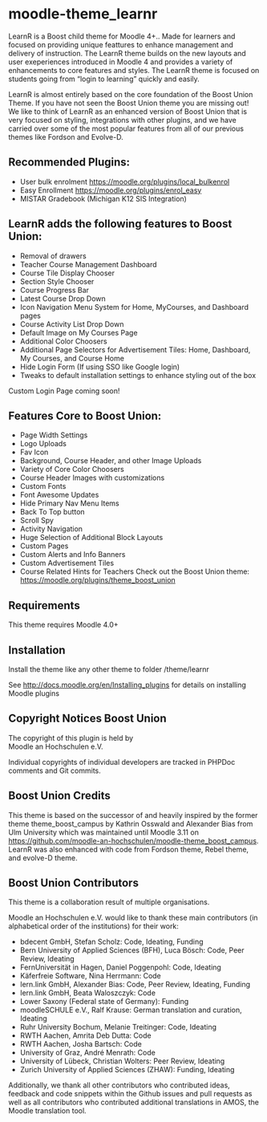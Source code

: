 moodle-theme_learnr
========================

LearnR is a Boost child theme for Moodle 4+..  Made for learners and focused on providing unique feattures to enhance management and delivery of instruction.  The LearnR theme builds on the new layouts and user exeperiences introduced in Moodle 4 and provides a variety of enhancements to core features and styles.  The LearnR theme is focused on students going from “login to learning” quickly and easily.

LearnR is almost entirely based on the core foundation of the Boost Union Theme.  If you have not seen the Boost Union theme you are missing out! We like to think of LearnR as an enhanced version of Boost Union that is very focused on styling, integrations with other plugins, and we have carried over some of the most popular features from all of our previous themes like Fordson and Evolve-D.  

Recommended Plugins:
------------
* User bulk enrolment https://moodle.org/plugins/local_bulkenrol
* Easy Enrollment https://moodle.org/plugins/enrol_easy
* MISTAR Gradebook (Michigan K12 SIS Integration)

LearnR adds the following features to Boost Union:
------------
* Removal of drawers
* Teacher Course Management Dashboard
* Course Tile Display Chooser
* Section Style Chooser
* Course Progress Bar
* Latest Course Drop Down
* Icon Navigation Menu System for Home, MyCourses, and Dashboard pages
* Course Activity List Drop Down
* Default Image on My Courses Page
* Additional Color Choosers
* Additional Page Selectors for Advertisement Tiles: Home, Dashboard, My Courses, and Course Home
* Hide Login Form (If using SSO like Google login)
* Tweaks to default installation settings to enhance styling out of the box

Custom Login Page coming soon!

Features Core to Boost Union:
------------
* Page Width Settings
* Logo Uploads
* Fav Icon
* Background, Course Header, and other Image Uploads
* Variety of Core Color Choosers
* Course Header Images with customizations
* Custom Fonts
* Font Awesome Updates
* Hide Primary Nav Menu Items
* Back To Top button
* Scroll Spy
* Activity Navigation
* Huge Selection of Additional Block Layouts
* Custom Pages
* Custom Alerts and Info Banners
* Custom Advertisement Tiles
* Course Related Hints for Teachers
Check out the Boost Union theme: https://moodle.org/plugins/theme_boost_union 


Requirements
------------

This theme requires Moodle 4.0+


Installation
------------

Install the theme like any other theme to folder
/theme/learnr

See http://docs.moodle.org/en/Installing_plugins for details on installing Moodle plugins



Copyright Notices Boost Union
---------

The copyright of this plugin is held by\
Moodle an Hochschulen e.V.

Individual copyrights of individual developers are tracked in PHPDoc comments and Git commits.


Boost Union Credits
-------

This theme is based on the successor of and heavily inspired by the former theme theme_boost_campus by Kathrin Osswald and Alexander Bias from Ulm University which was maintained until Moodle 3.11 on https://github.com/moodle-an-hochschulen/moodle-theme_boost_campus.  
LearnR was also enhanced with code from Fordson theme, Rebel theme, and evolve-D theme.


Boost Union Contributors
------------

This theme is a collaboration result of multiple organisations.

Moodle an Hochschulen e.V. would like to thank these main contributors (in alphabetical order of the institutions) for their work:

* bdecent GmbH, Stefan Scholz: Code, Ideating, Funding
* Bern University of Applied Sciences (BFH), Luca Bösch: Code, Peer Review, Ideating
* FernUniversität in Hagen, Daniel Poggenpohl: Code, Ideating
* Käferfreie Software, Nina Herrmann: Code
* lern.link GmbH, Alexander Bias: Code, Peer Review, Ideating, Funding
* lern.link GmbH, Beata Waloszczyk: Code
* Lower Saxony (Federal state of Germany): Funding
* moodleSCHULE e.V., Ralf Krause: German translation and curation, Ideating
* Ruhr University Bochum, Melanie Treitinger: Code, Ideating
* RWTH Aachen, Amrita Deb Dutta: Code
* RWTH Aachen, Josha Bartsch: Code
* University of Graz, André Menrath: Code
* University of Lübeck, Christian Wolters: Peer Review, Ideating
* Zurich University of Applied Sciences (ZHAW): Funding, Ideating

Additionally, we thank all other contributors who contributed ideas, feedback and code snippets within the Github issues and pull requests as well as all contributors who contributed additional translations in AMOS, the Moodle translation tool.
